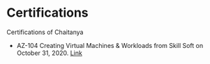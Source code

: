 # Certifications
Certifications of Chaitanya
- AZ-104 Creating Virtual Machines & Workloads from Skill Soft on  October 31, 2020. [Link](https://www.credential.net/profile/vvchaitanya286753/wallet)
